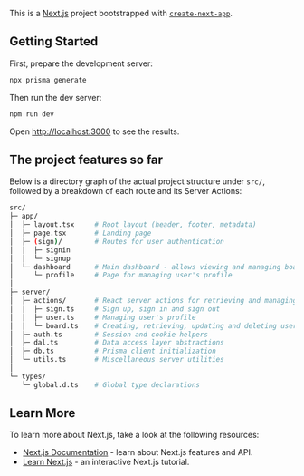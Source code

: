 This is a [Next.js](https://nextjs.org) project bootstrapped with [`create-next-app`](https://nextjs.org/docs/app/api-reference/cli/create-next-app).

## Getting Started

First, prepare the development server:

```bash
npx prisma generate
```

Then run the dev server:

```bash
npm run dev
```

Open [http://localhost:3000](http://localhost:3000) to see the results.



## The project features so far

Below is a directory graph of the actual project structure under `src/`, followed by a breakdown of each route and its Server Actions:

```bash
src/
├─ app/
│  ├─ layout.tsx     # Root layout (header, footer, metadata)
│  ├─ page.tsx       # Landing page
│  ├─ (sign)/        # Routes for user authentication
│  │  ├─ signin
│  │  └─ signup
│  └─ dashboard      # Main dashboard - allows viewing and managing boards
│     └─ profile     # Page for managing user's profile
│
├─ server/
│  ├─ actions/       # React server actions for retrieving and managing data
│  │  ├─ sign.ts     # Sign up, sign in and sign out
│  │  ├─ user.ts     # Managing user's profile
│  │  └─ board.ts    # Creating, retrieving, updating and deleting user's boards
│  ├─ auth.ts        # Session and cookie helpers
│  ├─ dal.ts         # Data access layer abstractions
│  ├─ db.ts          # Prisma client initialization
│  └─ utils.ts       # Miscellaneous server utilities
│
└─ types/
   └─ global.d.ts    # Global type declarations
```




## Learn More

To learn more about Next.js, take a look at the following resources:

* [Next.js Documentation](https://nextjs.org/docs) - learn about Next.js features and API.
* [Learn Next.js](https://nextjs.org/learn) - an interactive Next.js tutorial.
